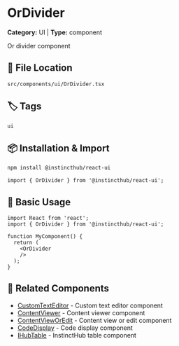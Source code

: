 # OrDivider

**Category:** UI | **Type:** component

Or divider component

## 📁 File Location

`src/components/ui/OrDivider.tsx`

## 🏷️ Tags

`ui`

## 📦 Installation & Import

```bash
npm install @instincthub/react-ui
```

```tsx
import { OrDivider } from '@instincthub/react-ui';
```

## 🚀 Basic Usage

```tsx
import React from 'react';
import { OrDivider } from '@instincthub/react-ui';

function MyComponent() {
  return (
    <OrDivider
    />
  );
}
```

## 🔗 Related Components

- [CustomTextEditor](./CustomTextEditor.md) - Custom text editor component
- [ContentViewer](./ContentViewer.md) - Content viewer component
- [ContentViewOrEdit](./ContentViewOrEdit.md) - Content view or edit component
- [CodeDisplay](./CodeDisplay.md) - Code display component
- [IHubTable](./IHubTable.md) - InstinctHub table component

